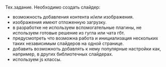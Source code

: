 Тех.задание.
Необходимо создать слайдер: 
- возможность добавления контента и/или изображения.
- изображения имеют отложенную загрузку. 
- в разработке не используем вспомогательные плагины, не используем готовые решение из гугла или чата гбт.
- предусмотреть что возможна работа и инициализация нескольких таких независимым слайдеров на одной странице.  
- добавить возможноть добавлять к нему популярные настройки как, например, в других библиотечных слайдерах. 
- используем js классы.